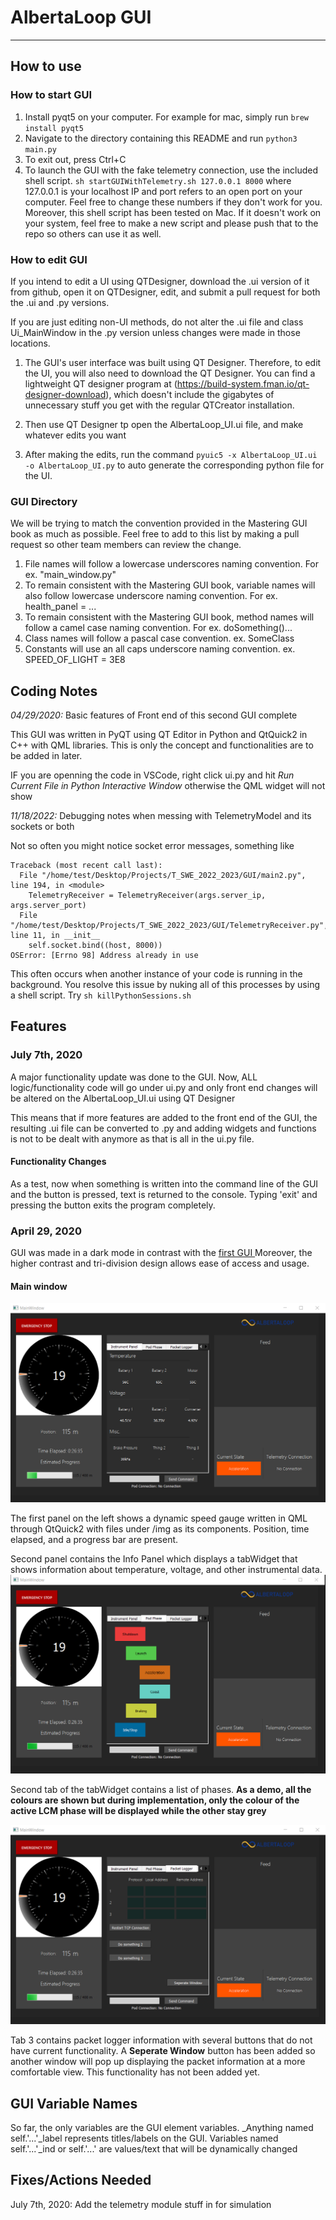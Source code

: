 # AlbertaLoop GUI

---

## How to use

### How to start GUI

1. Install pyqt5 on your computer. For example for mac, simply run `brew install pyqt5`
2. Navigate to the directory containing this README and run `python3 main.py`
3. To exit out, press Ctrl+C
4. To launch the GUI with the fake telemetry connection, use the included shell script. `sh startGUIWithTelemetry.sh 127.0.0.1 8000` where 127.0.0.1 is your localhost IP and port refers to an open port on your computer. Feel free to change these numbers if they don't work for you. Moreover, this shell script has been tested on Mac. If it doesn't work on your system, feel free to make a new script and please push that to the repo so others can use it as well.

### How to edit GUI
If you intend to edit a UI using QTDesigner, download the .ui version of it from github, open it on QTDesigner, edit, and submit a pull request for both the .ui and .py versions.

If you are just editing non-UI methods, do not alter the .ui file and class Ui_MainWindow in the .py version unless changes were made in those locations.

1. The GUI's user interface was built using QT Designer. Therefore, to edit the UI, you will also need to download the QT Designer. You can find a lightweight QT designer program at (https://build-system.fman.io/qt-designer-download), which doesn't include the gigabytes of unnecessary stuff you get with the regular QTCreator installation.

2. Then use QT Designer tp open the AlbertaLoop_UI.ui file, and make whatever edits you want

3. After making the edits, run the command `pyuic5 -x AlbertaLoop_UI.ui -o AlbertaLoop_UI.py` to auto generate the corresponding python file for the UI.

### GUI Directory
We will be trying to match the convention provided in the Mastering GUI book as much as possible. Feel free to add to this list by making a pull request so other team members can review the change.

1. File names will follow a lowercase underscores naming convention. For ex. "main_window.py"
2. To remain consistent with the Mastering GUI book, variable names will also follow lowercase underscore naming convention. For ex. health_panel = ...
3. To remain consistent with the Mastering GUI book, method names will follow a camel case naming convention. For ex. doSomething()...
4. Class names will follow a pascal case convention. ex. SomeClass
5. Constants will use an all caps underscore naming convention. ex. SPEED_OF_LIGHT = 3E8

## Coding Notes

_04/29/2020:_ Basic features of Front end of this second GUI complete

This GUI was written in PyQT using QT Editor in Python and QtQuick2 in C++ with QML libraries. This is only the concept and functionalities are to be added in later.

IF you are openning the code in VSCode, right click ui.py and hit _Run Current File in Python Interactive Window_ otherwise the QML widget will not show

_11/18/2022:_ Debugging notes when messing with TelemetryModel and its sockets or both

Not so often you might notice socket error messages, something like
```
Traceback (most recent call last):
  File "/home/test/Desktop/Projects/T_SWE_2022_2023/GUI/main2.py", line 194, in <module>
    TelemetryReceiver = TelemetryReceiver(args.server_ip, args.server_port)
  File "/home/test/Desktop/Projects/T_SWE_2022_2023/GUI/TelemetryReceiver.py", line 11, in __init__
    self.socket.bind((host, 8000))
OSError: [Errno 98] Address already in use
```
This often occurs when another instance of your code is running in the background. You resolve this issue by nuking all of this processes by using a shell script.
Try `sh killPythonSessions.sh`

## Features

### July 7th, 2020

A major functionality update was done to the GUI. Now, ALL logic/functionality code will go under ui.py and only front end changes will be altered on the AlbertaLoop_UI.ui using QT Designer

This means that if more features are added to the front end of the GUI, the resulting .ui file can be converted to .py and adding widgets and functions is not to be dealt with anymore as that is all in the ui.py file.

#### Functionality Changes

As a test, now when something is written into the command line of the GUI and the button is pressed, text is returned to the console.
Typing 'exit' and pressing the button exits the program completely.

### April 29, 2020

GUI was made in a dark mode in contrast with the [first GUI ](https://github.com/albertaloop/T_SWE_2019_2020/tree/hsprabhakar-patch-1 "first GUI ")
Moreover, the higher contrast and tri-division design allows ease of access and usage.

#### Main window

[![main_window](https://github.com/albertaloop/T_SWE_2019_2020/blob/hsprabhakar-patch-1_qml/GUI/screenshots/main_window.png?raw=true "main_window")](https://raw.githubusercontent.com/albertaloop/T_SWE_2019_2020/hsprabhakar-patch-1_qml/GUI/screenshots/main_window.png?token=ALYW23764NDGETHBES647DC6WOEOA "main_window")

The first panel on the left shows a dynamic speed gauge written in QML through QtQuick2 with files under /img as its components. Position, time elapsed, and a progress bar are present.

Second panel contains the Info Panel which displays a tabWidget that shows information about temperature, voltage, and other instrumental data.
[![Pod Phase](https://raw.githubusercontent.com/albertaloop/T_SWE_2019_2020/hsprabhakar-patch-1_qml/GUI/screenshots/pod_state.png?token=ALYW23ZJUAXSVCWUCF5PUTC6WOE26 "Pod Phase")](https://raw.githubusercontent.com/albertaloop/T_SWE_2019_2020/hsprabhakar-patch-1_qml/GUI/screenshots/pod_state.png?token=ALYW23ZJUAXSVCWUCF5PUTC6WOE26 "Pod Phase")

Second tab of the tabWidget contains a list of phases. **As a demo, all the colours are shown but during implementation, only the colour of the active LCM phase will be displayed while the other stay grey**

[![Packet Logger](https://raw.githubusercontent.com/albertaloop/T_SWE_2019_2020/hsprabhakar-patch-1_qml/GUI/screenshots/packet_logger.png?token=ALYW234P2HQROKCLKQP7JK26WOFFG "Packet Logger")](https://raw.githubusercontent.com/albertaloop/T_SWE_2019_2020/hsprabhakar-patch-1_qml/GUI/screenshots/packet_logger.png?token=ALYW234P2HQROKCLKQP7JK26WOFFG "Packet Logger")

Tab 3 contains packet logger information with several buttons that do not have current functionality. A **Seperate Window** button has been added so another window will pop up displaying the packet information at a more comfortable view. This functionality has not been added yet.

## GUI Variable Names

So far, the only variables are the GUI element variables. \_Anything named self.'...'\_label represents titles/labels on the GUI. Variables named self.'...'\_ind or self.'...' are values/text that will be dynamically changed

## Fixes/Actions Needed

July 7th, 2020:
Add the telemetry module stuff in for simulation
